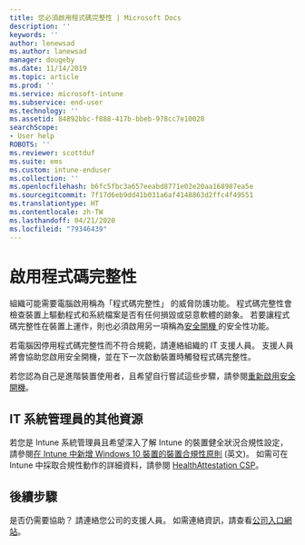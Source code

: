 ```yaml
---
title: 您必須啟用程式碼完整性 | Microsoft Docs
description: ''
keywords: ''
author: lenewsad
ms.author: lanewsad
manager: dougeby
ms.date: 11/14/2019
ms.topic: article
ms.prod: ''
ms.service: microsoft-intune
ms.subservice: end-user
ms.technology: ''
ms.assetid: 84892bbc-f888-417b-bbeb-978cc7e10028
searchScope:
- User help
ROBOTS: ''
ms.reviewer: scottduf
ms.suite: ems
ms.custom: intune-enduser
ms.collection: ''
ms.openlocfilehash: b6fc5fbc3a657eeabd8771e02e20aa168987ea5e
ms.sourcegitcommit: 7f17d6eb9dd41b031a6af4148863d2ffc4f49551
ms.translationtype: HT
ms.contentlocale: zh-TW
ms.lasthandoff: 04/21/2020
ms.locfileid: "79346439"
---
```

# <a name="enable-code-integrity"></a>啟用程式碼完整性

組織可能需要電腦啟用稱為「程式碼完整性」  的威脅防護功能。 程式碼完整性會檢查裝置上驅動程式和系統檔案是否有任何損毀或惡意軟體的跡象。 若要讓程式碼完整性在裝置上運作，則也必須啟用另一項稱為[安全開機  ](https://docs.microsoft.com/windows/security/information-protection/secure-the-windows-10-boot-process#secure-boot)的安全性功能。

若電腦因停用程式碼完整性而不符合規範，請連絡組織的 IT 支援人員。 支援人員將會協助您啟用安全開機，並在下一次啟動裝置時觸發程式碼完整性。 

若您認為自己是進階裝置使用者，且希望自行嘗試這些步驟，請參閱[重新啟用安全開機](https://docs.microsoft.com/windows-hardware/manufacture/desktop/disabling-secure-boot#re-enable-secure-boot)。

## <a name="additional-resources-for-it-administrators"></a>IT 系統管理員的其他資源

若您是 Intune 系統管理員且希望深入了解 Intune 的裝置健全狀況合規性設定，請參閱[在 Intune 中新增 Windows 10 裝置的裝置合規性原則](https://docs.microsoft.com/intune/protect/compliance-policy-create-windows) (英文)。 如需可在 Intune 中採取合規性動作的詳細資料，請參閱 [HealthAttestation CSP](https://docs.microsoft.com/windows/client-management/mdm/healthattestation-csp#step-8-take-appropriate-policy-action-based-on-evaluation-results)。  

## <a name="next-steps"></a>後續步驟

是否仍需要協助？ 請連絡您公司的支援人員。 如需連絡資訊，請查看[公司入口網站](https://go.microsoft.com/fwlink/?linkid=2010980)。

